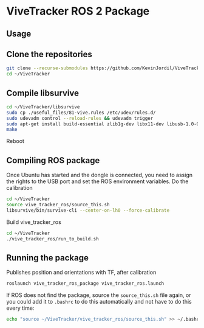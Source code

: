 # ViveTracker ROS 2 Package

## Usage


## Clone the repositories
```sh
git clone --recurse-submodules https://github.com/KevinJordil/ViveTracker.git ~/ViveTracker
cd ~/ViveTracker
```
## Compile libsurvive

```sh
cd ~/ViveTracker/libsurvive
sudo cp ./useful_files/81-vive.rules /etc/udev/rules.d/
sudo udevadm control --reload-rules && udevadm trigger
sudo apt-get install build-essential zlib1g-dev libx11-dev libusb-1.0-0-dev freeglut3-dev liblapacke-dev libopenblas-dev libatlas-base-dev cmake
make
```
Reboot

## Compiling ROS package

Once Ubuntu has started and the dongle is connected, you need to assign the rights to the USB port and set the ROS environment variables. Do the calibration

```sh
cd ~/ViveTracker
source vive_tracker_ros/source_this.sh
libsurvive/bin/survive-cli --center-on-lh0 --force-calibrate
```

Build vive_tracker_ros
```sh
cd ~/ViveTracker
./vive_tracker_ros/run_to_build.sh
```

## Running the package
Publishes position and orientations with TF, after calibration
```sh
roslaunch vive_tracker_ros_package vive_tracker_ros.launch
```

If ROS does not find the package, source the `source_this.sh` file again, or you could add it to `.bashrc` to do this automatically and not have to do this every time:
```sh
echo "source ~/ViveTracker/vive_tracker_ros/source_this.sh" >> ~/.bashrc
```



